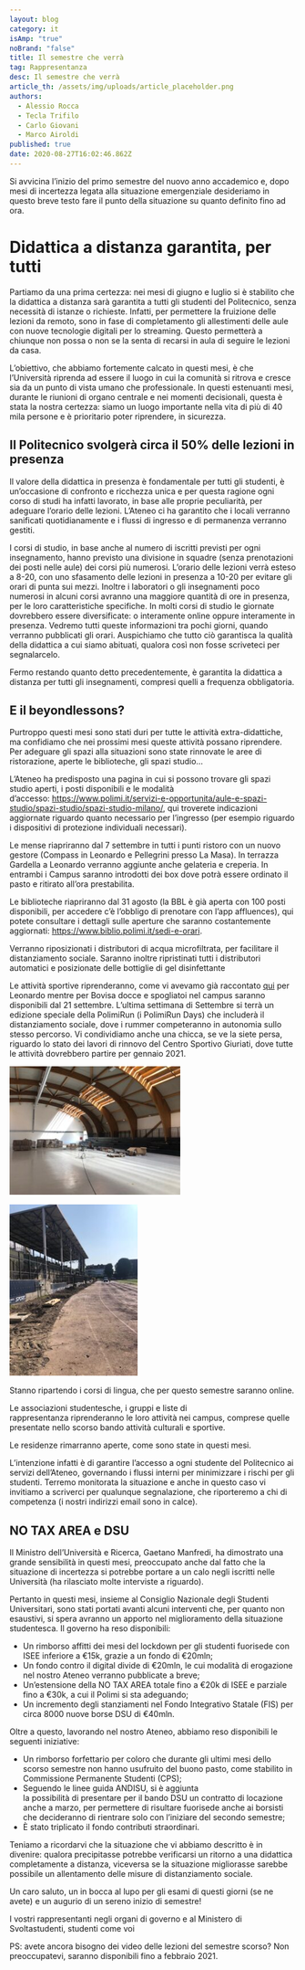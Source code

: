```yaml
---
layout: blog
category: it
isAmp: "true"
noBrand: "false"
title: Il semestre che verrà
tag: Rappresentanza
desc: Il semestre che verrà
article_th: /assets/img/uploads/article_placeholder.png
authors:
  - Alessio Rocca
  - Tecla Trifilo
  - Carlo Giovani
  - Marco Airoldi
published: true
date: 2020-08-27T16:02:46.862Z
---
```

Si avvicina l’inizio del primo semestre del nuovo anno accademico e, dopo mesi di incertezza legata alla situazione emergenziale desideriamo in questo breve testo fare il punto della situazione su quanto definito fino ad ora.

# Didattica a distanza garantita, per tutti

Partiamo da una prima certezza: nei mesi di giugno e luglio si è stabilito che la didattica a distanza sarà garantita a tutti gli studenti del Politecnico, senza necessità di istanze o richieste. Infatti, per permettere la fruizione delle lezioni da remoto, sono in fase di completamento gli allestimenti delle aule con nuove tecnologie digitali per lo streaming. Questo permetterà a chiunque non possa o non se la senta di recarsi in aula di seguire le lezioni da casa.

L’obiettivo, che abbiamo fortemente calcato in questi mesi, è che l’Università riprenda ad essere il luogo in cui la comunità si ritrova e cresce sia da un punto di vista umano che professionale. In questi estenuanti mesi, durante le riunioni di organo centrale e nei momenti decisionali, questa è stata la nostra certezza: siamo un luogo importante nella vita di più di 40 mila persone e è prioritario poter riprendere, in sicurezza.

## Il Politecnico svolgerà circa il 50% delle lezioni in presenza

Il valore della didattica in presenza è fondamentale per tutti gli studenti, è un’occasione di confronto e ricchezza unica e per questa ragione ogni corso di studi ha infatti lavorato, in base alle proprie peculiarità, per adeguare l’orario delle lezioni. L’Ateneo ci ha garantito che i locali verranno sanificati quotidianamente e i flussi di ingresso e di permanenza verranno gestiti.

I corsi di studio, in base anche al numero di iscritti previsti per ogni insegnamento, hanno previsto una divisione in squadre (senza prenotazioni dei posti nelle aule) dei corsi più numerosi. L’orario delle lezioni verrà esteso a 8-20, con uno sfasamento delle lezioni in presenza a 10-20 per evitare gli orari di punta sui mezzi. Inoltre i laboratori o gli insegnamenti poco numerosi in alcuni corsi avranno una maggiore quantità di ore in presenza, per le loro caratteristiche specifiche. In molti corsi di studio le giornate dovrebbero essere diversificate: o interamente online oppure interamente in presenza. Vedremo tutti queste informazioni tra pochi giorni, quando verranno pubblicati gli orari. Auspichiamo che tutto ciò garantisca la qualità della didattica a cui siamo abituati, qualora così non fosse scriveteci per segnalarcelo.

Fermo restando quanto detto precedentemente, è garantita la didattica a distanza per tutti gli insegnamenti, compresi quelli a frequenza obbligatoria.

## E il beyondlessons?

Purtroppo questi mesi sono stati duri per tutte le attività extra-didattiche, ma confidiamo che nei prossimi mesi queste attività possano riprendere. Per adeguare gli spazi alla situazioni sono state rinnovate le aree di ristorazione, aperte le biblioteche, gli spazi studio…

L’Ateneo ha predisposto una pagina in cui si possono trovare gli spazi studio aperti, i posti disponibili e le modalità d’accesso: <https://www.polimi.it/servizi-e-opportunita/aule-e-spazi-studio/spazi-studio/spazi-studio-milano/>, qui troverete indicazioni aggiornate riguardo quanto necessario per l’ingresso (per esempio riguardo i dispositivi di protezione individuali necessari).

Le mense riapriranno dal 7 settembre in tutti i punti ristoro con un nuovo gestore (Compass in Leonardo e Pellegrini presso La Masa). In terrazza Gardella a Leonardo verranno aggiunte anche gelateria e creperia. In entrambi i Campus saranno introdotti dei box dove potrà essere ordinato il pasto e ritirato all’ora prestabilita.

Le biblioteche riapriranno dal 31 agosto (la BBL è già aperta con 100 posti disponibili, per accedere c’è l’obbligo di prenotare con l’app affluences), qui potete consultare i dettagli sulle aperture che saranno costantemente aggiornati: <https://www.biblio.polimi.it/sedi-e-orari>.

Verranno riposizionati i distributori di acqua microfiltrata, per facilitare il distanziamento sociale. Saranno inoltre ripristinati tutti i distributori automatici e posizionate delle bottiglie di gel disinfettante

Le attività sportive riprenderanno, come vi avevamo già raccontato [qui](https://svoltastudenti.it/it/centro-sportivo-giuriati-polimi-sport/) per Leonardo mentre per Bovisa docce e spogliatoi nel campus saranno disponibili dal 21 settembre. L’ultima settimana di Settembre si terrà un edizione speciale della PolimiRun (i PolimiRun Days) che includerà il distanziamento sociale, dove i rummer competeranno in autonomia sullo stesso percorso. Vi condividiamo anche una chicca, se ve la siete persa, riguardo lo stato dei lavori di rinnovo del Centro Sportivo Giuriati, dove tutte le attività dovrebbero partire per gennaio 2021.

![](/assets/img/uploads/118349909_3320279744697393_3491887774344523427_o-300x225.jpg)

![](/assets/img/uploads/118391410_3320279748030726_6241186735463805075_o-225x300.jpg)

Stanno ripartendo i corsi di lingua, che per questo semestre saranno online.

Le associazioni studentesche, i gruppi e liste di rappresentanza riprenderanno le loro attività nei campus, comprese quelle presentate nello scorso bando attività culturali e sportive.

Le residenze rimarranno aperte, come sono state in questi mesi.

L’intenzione infatti è di garantire l’accesso a ogni studente del Politecnico ai servizi dell’Ateneo, governando i flussi interni per minimizzare i rischi per gli studenti. Terremo monitorata la situazione e anche in questo caso vi invitiamo a scriverci per qualunque segnalazione, che riporteremo a chi di competenza (i nostri indirizzi email sono in calce).

## NO TAX AREA e DSU

Il Ministro dell’Università e Ricerca, Gaetano Manfredi, ha dimostrato una grande sensibilità in questi mesi, preoccupato anche dal fatto che la situazione di incertezza si potrebbe portare a un calo negli iscritti nelle Università (ha rilasciato molte interviste a riguardo).

Pertanto in questi mesi, insieme al Consiglio Nazionale degli Studenti Universitari, sono stati portati avanti alcuni interventi che, per quanto non esaustivi, si spera avranno un apporto nel miglioramento della situazione studentesca. Il governo ha reso disponibili:

* Un rimborso affitti dei mesi del lockdown per gli studenti fuorisede con ISEE inferiore a €15k, grazie a un fondo di €20mln;
* Un fondo contro il digital divide di €20mln, le cui modalità di erogazione nel nostro Ateneo verranno pubblicate a breve;
* Un’estensione della NO TAX AREA totale fino a €20k di ISEE e parziale fino a €30k, a cui il Polimi si sta adeguando;
* Un incremento degli stanziamenti nel Fondo Integrativo Statale (FIS) per circa 8000 nuove borse DSU di €40mln.

Oltre a questo, lavorando nel nostro Ateneo, abbiamo reso disponibili le seguenti iniziative:

* Un rimborso forfettario per coloro che durante gli ultimi mesi dello scorso semestre non hanno usufruito del buono pasto, come stabilito in Commissione Permanente Studenti (CPS);
* Seguendo le linee guida ANDISU, si è aggiunta la possibilità di presentare per il bando DSU un contratto di locazione anche a marzo, per permettere di risultare fuorisede anche ai borsisti che decideranno di rientrare solo con l’iniziare del secondo semestre;
* È stato triplicato il fondo contributi straordinari.

Teniamo a ricordarvi che la situazione che vi abbiamo descritto è in divenire: qualora precipitasse potrebbe verificarsi un ritorno a una didattica completamente a distanza, viceversa se la situazione migliorasse sarebbe possibile un allentamento delle misure di distanziamento sociale.

Un caro saluto, un in bocca al lupo per gli esami di questi giorni (se ne avete) e un augurio di un sereno inizio di semestre!

I vostri rappresentanti negli organi di governo e al Ministero di Svoltastudenti, studenti come voi

PS: avete ancora bisogno dei video delle lezioni del semestre scorso? Non preoccupatevi, saranno disponibili fino a febbraio 2021.